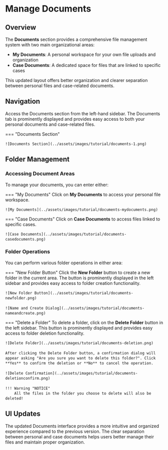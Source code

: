 # Manage Documents

## Overview

The **Documents** section provides a comprehensive file management system with two main organizational areas:

- **My Documents**: A personal workspace for your own file uploads and organization
- **Case Documents**: A dedicated space for files that are linked to specific cases

This updated layout offers better organization and clearer separation between personal files and case-related documents.

## Navigation

Access the Documents section from the left-hand sidebar. The Documents tab is prominently displayed and provides easy access to both your personal documents and case-related files.

=== "Documents Section"

    ![Documents Section](../assets/images/tutorial/documents-1.png)

## Folder Management

### Accessing Document Areas

To manage your documents, you can enter either:

=== "My Documents"
    Click on **My Documents** to access your personal file workspace.

    ![My Documents](../assets/images/tutorial/documents-mydocuments.png)

=== "Case Documents"
    Click on **Case Documents** to access files linked to specific cases.

    ![Case Documents](../assets/images/tutorial/documents-casedocuments.png)

### Folder Operations

You can perform various folder operations in either area:

=== "New Folder Button"
    Click the **New Folder** button to create a new folder in the current area. The button is prominently displayed in the left sidebar and provides easy access to folder creation functionality.

    ![New Folder Button](../assets/images/tutorial/documents-newfolder.png)

    ![Name and Create Dialog](../assets/images/tutorial/documents-nameandcreate.png)

=== "Delete a Folder"
    To delete a folder, click on the **Delete Folder** button in the left sidebar. This button is prominently displayed and provides easy access to folder deletion functionality.

    ![Delete Folder](../assets/images/tutorial/documents-deletion.png)

    After clicking the Delete Folder button, a confirmation dialog will appear asking "Are you sure you want to delete this folder?". Click **Yes** to confirm the deletion or **No** to cancel the operation.

    ![Delete Confirmation](../assets/images/tutorial/documents-deletionconfirm.png)

    !!! Warning "NOTICE"
        All the files in the folder you choose to delete will also be deleted!

## UI Updates

The updated Documents interface provides a more intuitive and organized experience compared to the previous version. The clear separation between personal and case documents helps users better manage their files and maintain proper organization.

